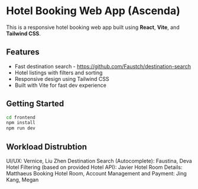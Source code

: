# Hotel Booking Web App (Ascenda) 

This is a responsive hotel booking web app built using **React**, **Vite**, and **Tailwind CSS**.

## Features

- Fast destination search - https://github.com/Faustch/destination-search
- Hotel listings with filters and sorting
- Responsive design using Tailwind CSS
- Built with Vite for fast dev experience

## Getting Started

```bash
cd frontend
npm install
npm run dev 
```

## Workload Distrubtion
UI/UX: Vernice, Liu Zhen
Destination Search (Autocomplete): Faustina, Deva
Hotel Filtering (based on provided Hotel API): Javier
Hotel Room Details: Matthaeus
Booking Hotel Room, Account Management and Payment: Jing Kang, Megan
